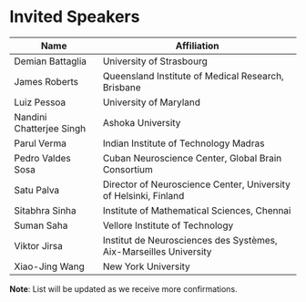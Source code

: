 # Invited Speakers


| Name                     | Affiliation                                                       |
| ------------------------ | ------------------------------------------------------------------|
| Demian Battaglia         | University of Strasbourg                                          |
| James Roberts            | Queensland Institute of Medical Research, Brisbane                |
| Luiz Pessoa              | University of Maryland                                            |
| Nandini Chatterjee Singh | Ashoka University                                                 |
| Parul Verma              | Indian Institute of Technology Madras                             |
| Pedro Valdes Sosa        | Cuban Neuroscience Center, Global Brain Consortium                |
| Satu Palva               | Director of Neuroscience Center, University of Helsinki, Finland  |
| Sitabhra Sinha           | Institute of Mathematical Sciences, Chennai                       |
| Suman Saha               | Vellore Institute of Technology                                   |
| Viktor Jirsa             | Institut de Neurosciences des Systèmes, Aix-Marseilles University |
| Xiao-Jing Wang           | New York University                                               |

**Note**: List will be updated as we receive more confirmations.